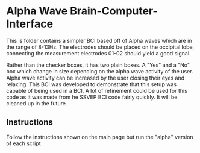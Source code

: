 # Alpha Wave Brain-Computer-Interface

This is folder contains a simpler BCI based off of Alpha waves which are in the range of 8-13Hz. The electrodes should be placed on the occipital lobe, connecting the measurement electrodes 01-02 should yield a good signal.

Rather than the checker boxes, it has two plain boxes. A "Yes" and a "No" box which change in size depending on the alpha wave activity of the user.
Alpha wave activity can be increased by the user closing their eyes and relaxing. This BCI was developed to demonstrate that this setup was capable of being used in a BCI. A lot of refinement could be used for this code as it was made from he SSVEP BCI code fairly quickly. It will be cleaned up in the future.

## Instructions

Follow the instructions shown on the main page but run the "alpha" version of each script


